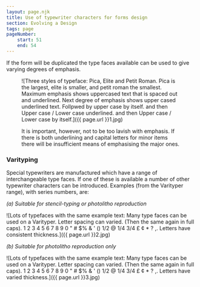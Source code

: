 ```yaml
---
layout: page.njk
title: Use of typewriter characters for forms design
section: Evolving a Design
tags: page
pageNumber:
    start: 51
    end: 54
---
```


If the form will be duplicated the type faces available can be used to give varying degrees of emphasis.

<figure class="landscape-image">

![Three styles of typeface: Pica, Elite and Petit Roman.
Pica is the largest, elite is smaller, and petit roman the smallest.
Maximum emphasis shows uppercased text that is spaced out and underlined.
Next degree of emphasis shows upper cased underlined text.
Follpwed by upper case by itself.
and then Upper case / Lower case underlined.
and then Upper case / Lower case by itself.]({{ page.url }}1.jpg)

<figcaption>
It is important, however, not to be too lavish with emphasis. If there is both underlining and capital letters for minor items there will be insufficient means of emphasising the major ones.
</figcaption>
</figure>

### Varityping

Special typewriters are manufactured which have a range of interchangeable type faces. If one of these is available a number of other typewriter characters can be introduced. Examples (from the Varityper range), with series numbers, are:

*(a) Suitable for stencil-typing or photolitho reproduction*

![Lots of typefaces with the same example text:
Many type faces can be used on a Varityper. Letter spacing can varied. (Then the same again in full caps).
1 2 3 4 5 6 7 8 9 0 " # $% & ' () 1/2 @ 1/4 3/4 £ ¢ * ? ,.
Letters have consistent thickness.]({{ page.url }}2.jpg)

*(b) Suitable for photolitho reproduction only*

![Lots of typefaces with the same example text:
Many type faces can be used on a Varityper. Letter spacing can varied. (Then the same again in full caps).
1 2 3 4 5 6 7 8 9 0 " # $% & ' () 1/2 @ 1/4 3/4 £ ¢ * ? ,.
Letters have varied thickness.]({{ page.url }}3.jpg)

